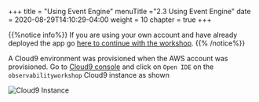 +++
title = "Using Event Engine"
menuTitle ="2.3 Using Event Engine"
date = 2020-08-29T14:10:29-04:00
weight = 10
chapter = true
+++

{{%notice info%}}
If you are using your own account and have already deployed the app go [here to continue with the workshop](_using_the_app.html).
{{% /notice%}}

A Cloud9 environment was provisioned when the AWS account was provisioned. Go to [Cloud9 console](https://console.aws.amazon.com/cloud9/home#) and click on `Open IDE` on the `observabilityworkshop` Cloud9 instance as shown

![Cloud9 Instance](/images/c9-openIDE.png?classes=shadow)